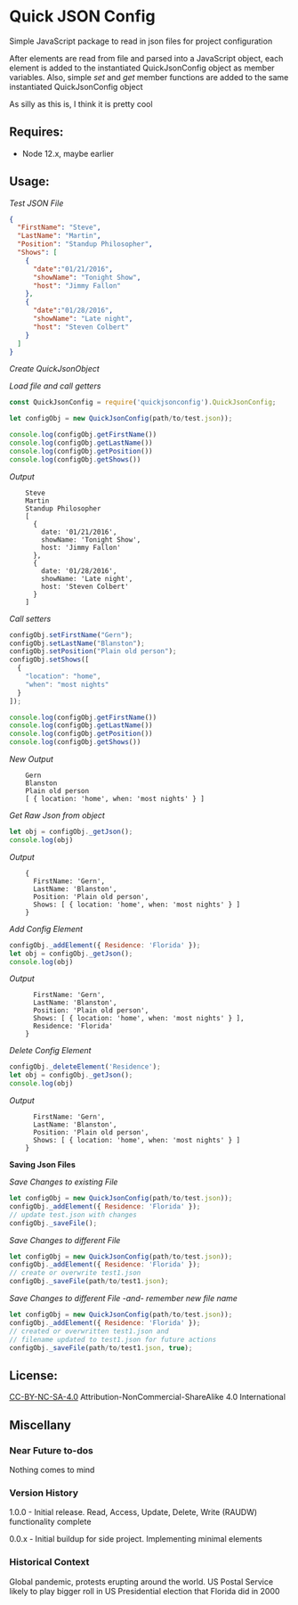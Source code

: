 # Quick JSON Config

Simple JavaScript package to read in json files for project configuration

After elements are read from file and parsed into a JavaScript object, each element is added to the instantiated QuickJsonConfig object as member variables. Also, simple *set* and *get* member functions are added to the same instantiated QuickJsonConfig object

As silly as this is, I think it is pretty cool

## Requires:
- Node 12.x, maybe earlier

## Usage:

*Test JSON File*
```json
{
  "FirstName": "Steve",
  "LastName": "Martin",
  "Position": "Standup Philosopher",
  "Shows": [
    {
      "date":"01/21/2016",
      "showName": "Tonight Show",
      "host": "Jimmy Fallon"
    },
    {
      "date":"01/28/2016",
      "showName": "Late night",
      "host": "Steven Colbert"
    }
  ]
}
```

*Create QuickJsonObject*

*Load file and call getters*
```javascript
const QuickJsonConfig = require('quickjsonconfig').QuickJsonConfig;

let configObj = new QuickJsonConfig(path/to/test.json));

console.log(configObj.getFirstName())
console.log(configObj.getLastName())
console.log(configObj.getPosition())
console.log(configObj.getShows())
```
*Output*
```
    Steve
    Martin
    Standup Philosopher
    [
      {
        date: '01/21/2016',
        showName: 'Tonight Show',
        host: 'Jimmy Fallon'
      },
      {
        date: '01/28/2016',
        showName: 'Late night',
        host: 'Steven Colbert'
      }
    ]
```

*Call setters*
```javascript
configObj.setFirstName("Gern");
configObj.setLastName("Blanston");
configObj.setPosition("Plain old person");
configObj.setShows([
  {
    "location": "home",
    "when": "most nights"
  }
]);

console.log(configObj.getFirstName())
console.log(configObj.getLastName())
console.log(configObj.getPosition())
console.log(configObj.getShows())
```

*New Output*
```
    Gern
    Blanston
    Plain old person
    [ { location: 'home', when: 'most nights' } ]
```

*Get Raw Json from object*
```javascript
let obj = configObj._getJson();
console.log(obj)
```

*Output*
```
    {
      FirstName: 'Gern',
      LastName: 'Blanston',
      Position: 'Plain old person',
      Shows: [ { location: 'home', when: 'most nights' } ]
    }
```
*Add Config Element*
```javascript
configObj._addElement({ Residence: 'Florida' });
let obj = configObj._getJson();
console.log(obj)
```

*Output*
```{
      FirstName: 'Gern',
      LastName: 'Blanston',
      Position: 'Plain old person',
      Shows: [ { location: 'home', when: 'most nights' } ],
      Residence: 'Florida'
    }
```

*Delete Config Element*
```javascript
configObj._deleteElement('Residence');
let obj = configObj._getJson();
console.log(obj)
```

*Output*
```{
      FirstName: 'Gern',
      LastName: 'Blanston',
      Position: 'Plain old person',
      Shows: [ { location: 'home', when: 'most nights' } ]
    }
```

**Saving Json Files**

*Save Changes to existing File*
```javascript
let configObj = new QuickJsonConfig(path/to/test.json));
configObj._addElement({ Residence: 'Florida' });
// update test.json with changes
configObj._saveFile();
```
*Save Changes to different File*
```javascript
let configObj = new QuickJsonConfig(path/to/test.json));
configObj._addElement({ Residence: 'Florida' });
// create or overwrite test1.json
configObj._saveFile(path/to/test1.json);
```
*Save Changes to different File -and- remember new file name*
```javascript
let configObj = new QuickJsonConfig(path/to/test.json));
configObj._addElement({ Residence: 'Florida' });
// created or overwritten test1.json and 
// filename updated to test1.json for future actions
configObj._saveFile(path/to/test1.json, true);
```

## License:
[CC-BY-NC-SA-4.0](https://creativecommons.org/licenses/by-nc-sa/4.0/)
Attribution-NonCommercial-ShareAlike 4.0 International

## Miscellany

### Near Future to-dos
Nothing comes to mind

### Version History
1.0.0 - Initial release. Read, Access, Update, Delete, Write (RAUDW) functionality complete

0.0.x - Initial buildup for side project. Implementing minimal elements

### Historical Context
Global pandemic, protests erupting around the world. US Postal Service likely to play bigger roll in US Presidential election that Florida did in 2000